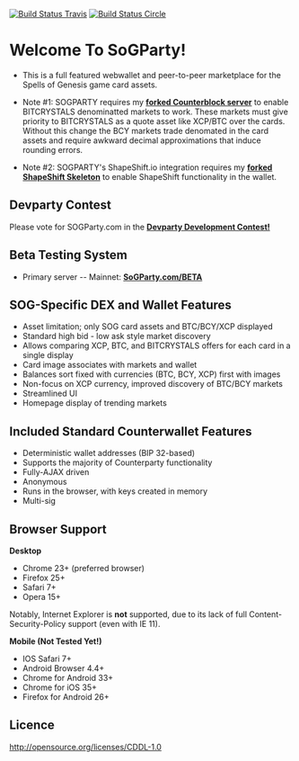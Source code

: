 [![Build Status Travis](https://travis-ci.org/CounterpartyXCP/counterwallet.svg?branch=develop)](https://travis-ci.org/CounterpartyXCP/counterwallet)
[![Build Status Circle](https://circleci.com/gh/CounterpartyXCP/counterwallet.svg?&style=shield)](https://circleci.com/gh/CounterpartyXCP/counterwallet)


Welcome To SoGParty!
================

- This is a full featured webwallet and peer-to-peer marketplace for the Spells of Genesis game card assets.

- Note #1: SOGPARTY requires my **[forked Counterblock server](https://github.com/x-ETHeREAL-x/SOGPartyBlock)** to enable BITCRYSTALS denominatted markets to work. These markets must give priority to BITCRYSTALS as a quote asset like XCP/BTC over the cards. Without this change the BCY markets trade denomated in the card assets and require awkward decimal approximations that induce rounding errors. 

- Note #2: SOGPARTY's ShapeShift.io integration requires  my **[forked ShapeShift Skeleton](https://github.com/x-ETHeREAL-x/ShapeShift-Skeleton)** to enable ShapeShift functionality in the wallet. 

Devparty Contest 
-------------------

Please vote for SOGParty.com in the **[Devparty Development Contest!](http://counterparty.io/devparty/)**


Beta Testing System
-------------------

* Primary server -- Mainnet: **[SoGParty.com/BETA](https://sogparty.com/BETA)**


SOG-Specific DEX and Wallet Features
----------

- Asset limitation; only SOG card assets and BTC/BCY/XCP displayed
- Standard high bid - low ask style market discovery
- Allows comparing XCP, BTC, and BITCRYSTALS offers for each card in a single display
- Card image associates with markets and wallet
- Balances sort fixed with currencies (BTC, BCY, XCP) first with images
- Non-focus on XCP currency, improved discovery of BTC/BCY markets
- Streamlined UI 
- Homepage display of trending markets



Included Standard Counterwallet Features
----------

- Deterministic wallet addresses (BIP 32-based)
- Supports the majority of Counterparty functionality
- Fully-AJAX driven
- Anonymous
- Runs in the browser, with keys created in memory
- Multi-sig

Browser Support
-------------------

**Desktop**

- Chrome 23+ (preferred browser)
- Firefox 25+
- Safari 7+
- Opera 15+

Notably, Internet Explorer is **not** supported, due to its lack of full Content-Security-Policy support (even with IE 11).

**Mobile (Not Tested Yet!)** 

- IOS Safari 7+
- Android Browser 4.4+
- Chrome for Android 33+
- Chrome for iOS 35+
- Firefox for Android 26+



Licence
-------------------

http://opensource.org/licenses/CDDL-1.0

